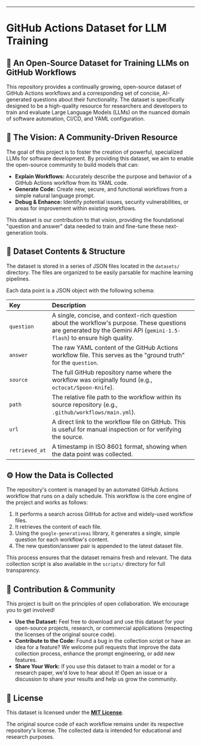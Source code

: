 
-----

# GitHub Actions Dataset for LLM Training

## 🌟 An Open-Source Dataset for Training LLMs on GitHub Workflows

This repository provides a continually growing, open-source dataset of GitHub Actions workflows and a corresponding set of concise, AI-generated questions about their functionality. The dataset is specifically designed to be a high-quality resource for researchers and developers to train and evaluate Large Language Models (LLMs) on the nuanced domain of software automation, CI/CD, and YAML configuration.

## 🚀 The Vision: A Community-Driven Resource

The goal of this project is to foster the creation of powerful, specialized LLMs for software development. By providing this dataset, we aim to enable the open-source community to build models that can:

  * **Explain Workflows:** Accurately describe the purpose and behavior of a GitHub Actions workflow from its YAML code.
  * **Generate Code:** Create new, secure, and functional workflows from a simple natural language prompt.
  * **Debug & Enhance:** Identify potential issues, security vulnerabilities, or areas for improvement within existing workflows.

This dataset is our contribution to that vision, providing the foundational "question and answer" data needed to train and fine-tune these next-generation tools.

## 💾 Dataset Contents & Structure

The dataset is stored in a series of JSON files located in the `datasets/` directory. The files are organized to be easily parsable for machine learning pipelines.

Each data point is a JSON object with the following schema:

| Key            | Description                                                                                                                              |
| :------------- | :--------------------------------------------------------------------------------------------------------------------------------------- |
| `question`     | A single, concise, and context-rich question about the workflow's purpose. These questions are generated by the Gemini API (`gemini-1.5-flash`) to ensure high quality. |
| `answer`       | The raw YAML content of the GitHub Actions workflow file. This serves as the "ground truth" for the `question`.                         |
| `source`       | The full GitHub repository name where the workflow was originally found (e.g., `octocat/Spoon-Knife`).                                   |
| `path`         | The relative file path to the workflow within its source repository (e.g., `.github/workflows/main.yml`).                               |
| `url`          | A direct link to the workflow file on GitHub. This is useful for manual inspection or for verifying the source.                         |
| `retrieved_at` | A timestamp in ISO 8601 format, showing when the data point was collected.                                                               |

## ⚙️ How the Data is Collected

The repository's content is managed by an automated GitHub Actions workflow that runs on a daily schedule. This workflow is the core engine of the project and works as follows:

1.  It performs a search across GitHub for active and widely-used workflow files.
2.  It retrieves the content of each file.
3.  Using the `google-generativeai` library, it generates a single, simple question for each workflow's content.
4.  The new question/answer pair is appended to the latest dataset file.

This process ensures that the dataset remains fresh and relevant. The data collection script is also available in the `scripts/` directory for full transparency.

## 🤝 Contribution & Community

This project is built on the principles of open collaboration. We encourage you to get involved\!

  * **Use the Dataset:** Feel free to download and use this dataset for your open-source projects, research, or commercial applications (respecting the licenses of the original source code).
  * **Contribute to the Code:** Found a bug in the collection script or have an idea for a feature? We welcome pull requests that improve the data collection process, enhance the prompt engineering, or add new features.
  * **Share Your Work:** If you use this dataset to train a model or for a research paper, we'd love to hear about it\! Open an issue or a discussion to share your results and help us grow the community.

## 📜 License

This dataset is licensed under the **[MIT License](https://www.google.com/search?q=LICENSE)**.

The original source code of each workflow remains under its respective repository's license. The collected data is intended for educational and research purposes.
